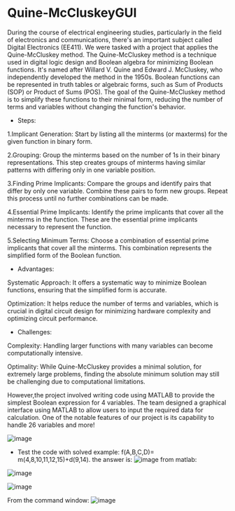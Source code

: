 # Quine-McCluskeyGUI
During the course of electrical engineering studies, particularly in the field of electronics and communications, there's an important subject called Digital Electronics (EE411). We were tasked with a project that applies the Quine-McCluskey method.
The Quine-McCluskey method is a technique used in digital logic design and Boolean algebra for minimizing Boolean functions. It's named after Willard V. Quine and Edward J. McCluskey, who independently developed the method in the 1950s.
Boolean functions can be represented in truth tables or algebraic forms, such as Sum of Products (SOP) or Product of Sums (POS). The goal of the Quine-McCluskey method is to simplify these functions to their minimal form, reducing the number of terms and variables without changing the function's behavior.
- Steps:

1.Implicant Generation: Start by listing all the minterms (or maxterms) for the given function in binary form.
  
2.Grouping: Group the minterms based on the number of 1s in their binary representations. This step creates groups of minterms having similar patterns with differing only in one variable position.

3.Finding Prime Implicants: Compare the groups and identify pairs that differ by only one variable. Combine these pairs to form new groups. Repeat this process until no further combinations can be made.

4.Essential Prime Implicants: Identify the prime implicants that cover all the minterms in the function. These are the essential prime implicants necessary to represent the function.

5.Selecting Minimum Terms: Choose a combination of essential prime implicants that cover all the minterms. This combination represents the simplified form of the Boolean function.

- Advantages:

Systematic Approach: It offers a systematic way to minimize Boolean functions, ensuring that the simplified form is accurate.

Optimization: It helps reduce the number of terms and variables, which is crucial in digital circuit design for minimizing hardware complexity and optimizing circuit performance.

- Challenges:

Complexity: Handling larger functions with many variables can become computationally intensive.

Optimality: While Quine-McCluskey provides a minimal solution, for extremely large problems, finding the absolute minimum solution may still be challenging due to computational limitations.


However,the project involved writing code using MATLAB to provide the simplest Boolean expression for 4 variables. The team designed a graphical interface using MATLAB to allow users to input the required data for calculation. One of the notable features of our project is its capability to handle 26 variables and more!


![image](https://github.com/alkaff79/Quine-McCluskeyGUI/assets/130121869/deaf43fa-5016-4008-9944-fa08aa48eacb)


- Test the code with solved example:
f(A,B,C,D)= m(4,8,10,11,12,15)+d(9,14).
the answer is:
![image](https://github.com/alkaff79/Quine-McCluskeyGUI/assets/130121869/9a01f611-3e50-4909-9de7-38394bc2525a)
  from  matlab:

![image](https://github.com/alkaff79/Quine-McCluskeyGUI/assets/130121869/71af7fe3-b423-468d-9e33-dc9c5057fb3d)


![image](https://github.com/alkaff79/Quine-McCluskeyGUI/assets/130121869/2bbce7c6-03fa-4896-9c18-0baa64255138)

From the command window:
![image](https://github.com/alkaff79/Quine-McCluskeyGUI/assets/130121869/3f94920a-8d57-441f-b7fb-79d1e7d2e1a7)





